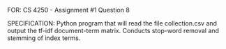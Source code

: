 FOR: CS 4250 - Assignment #1 Question 8

SPECIFICATION: Python program that will read the file collection.csv and output the tf-idf document-term matrix. Conducts stop-word removal and stemming of index terms.
